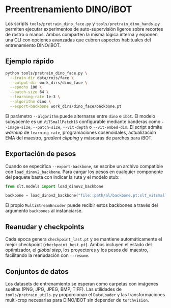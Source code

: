 # Preentrenamiento DINO/iBOT

Los scripts `tools/pretrain_dino_face.py` y `tools/pretrain_dino_hands.py`
permiten ejecutar experimentos de auto-supervisión ligeros sobre recortes de
rostro o manos. Ambos comparten la misma lógica interna y exponen una CLI con
opciones avanzadas que cubren aspectos habituales del entrenamiento DINO/iBOT.

## Ejemplo rápido

```bash
python tools/pretrain_dino_face.py \
  --train-dir data/rois/face \
  --output-dir work_dirs/dino_face \
  --epochs 100 \
  --batch-size 64 \
  --learning-rate 1e-3 \
  --algorithm dino \
  --export-backbone work_dirs/dino_face/backbone.pt
```

El parámetro `--algorithm` puede alternarse entre `dino` e `ibot`. El modelo
subyacente es un `ViTSmallPatch16` configurable mediante banderas como
`--image-size`, `--patch-size`, `--vit-depth` o `--vit-embed-dim`. El script
admite *warmup* de `learning rate`, programaciones cosenoidales, actualización
EMA del maestro, *gradient clipping* y máscaras de parches para iBOT.

## Exportación de pesos

Cuando se especifica `--export-backbone`, se escribe un archivo compatible con
`load_dinov2_backbone`. Para cargar los pesos en cualquier componente del
paquete basta con indicar la ruta y el modelo stub:

```python
from slt.models import load_dinov2_backbone

backbone = load_dinov2_backbone("file::path/al/backbone.pt:slt_vitsmall_patch16")
```

El propio `MultiStreamEncoder` puede recibir estos backbones a través del
argumento `backbones` al instanciarse.

## Reanudar y checkpoints

Cada época genera `checkpoint_last.pt` y se mantiene automáticamente el mejor
checkpoint (`checkpoint_best.pt`). Ambos incluyen el estado del optimizador, el
*global step*, los proyectores y los pesos del maestro, facilitando la
reanudación con `--resume`.

## Conjuntos de datos

Los datasets de entrenamiento se esperan como carpetas con imágenes sueltas
(PNG, JPG, JPEG, BMP, TIFF). Las utilidades de `tools/pretrain_utils.py`
proporcionan el `DataLoader` y las transformaciones multi-crop necesarias para
DINO/iBOT sin depender de `torchvision`.

